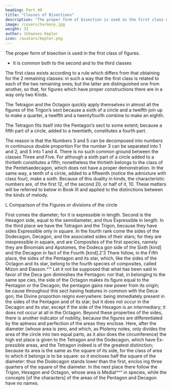 ```yaml
---
heading: Part 49
title: "Classes of Bisections"
description: "The proper form of bisection is used in the first class of figures"
image: /covers/harmony.jpg
weight: 32
author: Johannes Kepler
icon: /avatars/kepler.png
---
```




The proper form of bisection is used in the first class of figures.
- It is common both to the second and to the third classes

The first class exists according to a rule which differs from that obtaining for the 2 remaining classes: in such a way that the first class is related to each of the two remaining ones; but the latter are distinguished one from another, so that, for figures which have proper constructions there are in a way only two Kinds. 

The Tetragon and the Octagon quickly apply themselves in almost all the figures of the Trigon’s sect because a sixth of a circle and a twelfth join up to make a quarter, a twelfth and a twentyfourth combine to make an eighth.

The Tetragon fits itself into the Pentagon’s sect to some extent; because a fifth part of a circle, added to a twentieth, constitutes a fourth part. 

The reason is that the Numbers 3 and 5 can be decomposed into numbers in continuous
double proportion For the number 3 can be separated into 1 and 2, and 5
into 1 and 4. There is no such common ground between the classes Three and
Five. For although a sixth part of a circle added to a thirtieth constitutes a
fifth; nonetheless the thirtieth belongs to the class of the Pentehaedecagon, which
does not have a proper demonstration. In the same way, a tenth of a circle, added
to a fifteenth (notice the admixture with class four), make a sixth. Because of
this duality in hinds, the characteristic numbers are, of the first 12, of the second
20, or half of it, 10. These matters will be referred to below in Book III and
applied to the distinctions between the kinds of melody.


L Comparison of the Figures or divisions of the circle

First comes the diameter; for it is expressible in length. Second is the
Hexagon side, equal to the semidiameter, and thus Expressible in length.
In the third place we have the Tetragon and the Trigon, because they
have sides Expressible only in square. In the fourth rank come the
sides of the Dodecagon, Decagon, and the associated sides of their
stars; for they are inexpressible in square, and are Composites of the
first species, namely they are Binomials and Apotomes, the Dodeca­
gon side of the Sixth [kind] and the Decagon in fact of the Fourth
[kind].2’3 There follow, in the Fifth place, the sides of the Pentagon
and its star, which, like the sides of the Octagon and its star, belong
to the fourth species of composites, called Mizon and Elasson.^’^
Let it not be supposed that what has been said in favor of the Deca­
gon diminishes the Pentagon: nor that, in belonging to the same spe­
cies, the side of the Octagon makes its figure equal to the Pentagon
or the Decagon; the pentagon gains new power from its origin; be­
cause throughout this sect having features in common with the Deca­
gon, the Divine proportion reigns everywhere: being immediately present in the sides of the Pentagon and of its star; but it does not occur
in the Decagon and its star, except if the side of the Hexagon is an
intermediary; it does not occur at all in the Octagon.
Beyond these properties of the sides, there is another indicator
of nobility, because the figures are differentiated by the aptness and
perfection of the areas they enclose. Here, after the diameter (whose
area is zero, and which, as Ptolemy notes, only divides the area of the
circle into two equal parts, as it also does the circumference) the high­
est place is given to the Tetragon and the Dodecagon, which have Ex­
pressible areas, and the Tetragon indeed is of the greatest distinction;
because its area is the same as the square of its side, for the class of
area to which it belongs is to be square: so it encloses half the square
of the diameter: thus the Dodecagon stands lower than the first, enclos­
ing three quarters of the square of the diameter. In the next place there
follow the Trigon, Hexagon and Octagon, whose area is Medial^^^ in
species, while the concepts [of the characters] of the areas of the
Pentagon and Decagon have no names. 



